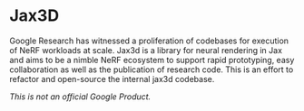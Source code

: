 # Jax3D

Google Research has witnessed a proliferation of codebases for execution of NeRF
workloads at scale. Jax3d is a library for neural rendering in Jax and aims to
be a nimble NeRF ecosystem to support rapid prototyping, easy collaboration as
well as the publication of research code. This is an effort to refactor and
open-source the internal jax3d codebase.

*This is not an official Google Product.*
